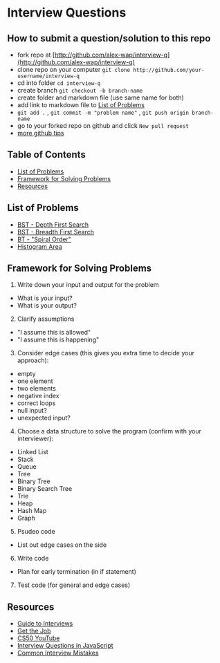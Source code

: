 # Interview Questions

## How to submit a question/solution to this repo
- fork repo at [http://github.com/alex-wap/interview-q](http://github.com/alex-wap/interview-q)
- clone repo on your computer `git clone http://github.com/your-username/interview-q`
- cd into folder `cd interview-q`
- create branch `git checkout -b branch-name`
- create folder and markdown file (use same name for both)
- add link to markdown file to [List of Problems](#list-of-problems)
- `git add .` , `git commit -m "problem name"` , `git push origin branch-name`
- go to your forked repo on github and click `New pull request`
- [more github tips](https://github.com/alex-wap/gitguide)

## Table of Contents
- [List of Problems](#list-of-problems)
- [Framework for Solving Problems](#framework-for-solving-problems)
- [Resources](#resources)

## List of Problems
- [BST - Depth First Search](https://github.com/alex-wap/interview-q/blob/master/bst-dfs/bst-dfs.md)
- [BST - Breadth First Search](https://github.com/alex-wap/interview-q/blob/master/bst-bfs/bst-bfs.md)
- [BT - "Spiral Order"](https://github.com/alex-wap/interview-q/blob/master/spiral/spiral.md)
- [Histogram Area](https://github.com/alex-wap/interview-q/blob/master/histogram/histogram.md)

## Framework for Solving Problems

1. Write down your input and output for the problem
  * What is your input?
  * What is your output?
2. Clarify assumptions
  * "I assume this is allowed"
  * "I assume this is happening"
3. Consider edge cases (this gives you extra time to decide your approach):
  * empty
  * one element
  * two elements
  * negative index
  * correct loops
  * null input?
  * unexpected input?
4. Choose a data structure to solve the program (confirm with your interviewer):
  * Linked List
  * Stack
  * Queue
  * Tree
  * Binary Tree
  * Binary Search Tree
  * Trie
  * Heap
  * Hash Map
  * Graph
5. Psudeo code
  * List out edge cases on the side
6. Write code
  * Plan for early termination (in if statement)
7. Test code (for general and edge cases)

## Resources
  * [Guide to Interviews](https://github.com/kdn251/interviews)
  * [Get the Job](https://github.com/bmorelli25/Become-A-Full-Stack-Web-Developer#get-the-job)
  * [CS50 YouTube](https://www.youtube.com/watch?v=qIi-tIrcaww&feature=youtu.be&t=2m32s)
  * [Interview Questions in JavaScript](https://github.com/kennymkchan/interview-questions-in-javascript)
  * [Common Interview Mistakes](https://dandreamsofcoding.com/2012/11/17/screwing-up-the-technical-interview-common-mistakes/)